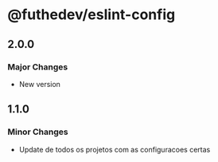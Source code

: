 # @futhedev/eslint-config

## 2.0.0

### Major Changes

- New version

## 1.1.0

### Minor Changes

- Update de todos os projetos com as configuracoes certas

